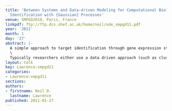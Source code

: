 ```yaml
---
title: 'Between Systems and Data-driven Modeling for Computational Biology: Target
  Identification with {Gaussian} Processes'
venue: SMPGD2010, Paris, France
linkpdf: ftp://ftp.dcs.shef.ac.uk/home/neil/ode_smpgd11.pdf
year: '2011'
month: 1
day: '27'
abstract: |-
  A simple approach to target identification through gene expression studies has been to cluster the expression profiles and look for coregulated genes within clusters. Within systems biology mechanistic models of gene expression are typically constructed through differential equations. mRNA’s production is taken to be proportional to transcription factor activity (with the proportionality given by the sensitivity) and the mRNA is assumed to decay at a particular rate. The assumption that coregulated genes have similar profiles is equivalent to assuming both the decay and the sensitivity are high.\
  \
  Typically researchers either use a data driven approach (such as clustering) or a model based approach (such as differential equations). In this talk we advocate hybrid techniques which have aspects of the mechanistic and data driven models. We combine simple differential equation models with Gaussian process priors to make probabilistic models with mechanistic underpinnings. We show applications in target identification from mRNA measurements.
layout: talk
key: Lawrence:smpgd11
categories:
- Lawrence:smpgd11
sections: 
authors:
- firstname: Neil D.
  lastname: Lawrence
published: 2011-01-27
---
```

